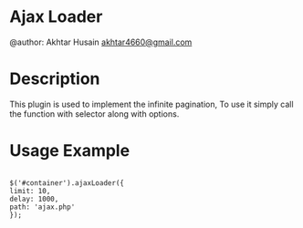 # Ajax Loader

@author: Akhtar Husain <akhtar4660@gmail.com>
# Description
This plugin is used to implement the infinite pagination, To use it simply call the function with selector along with options.
# Usage Example
<code>
$('#container').ajaxLoader({
limit: 10, 
delay: 1000, 
path: 'ajax.php' 
});
</code>
